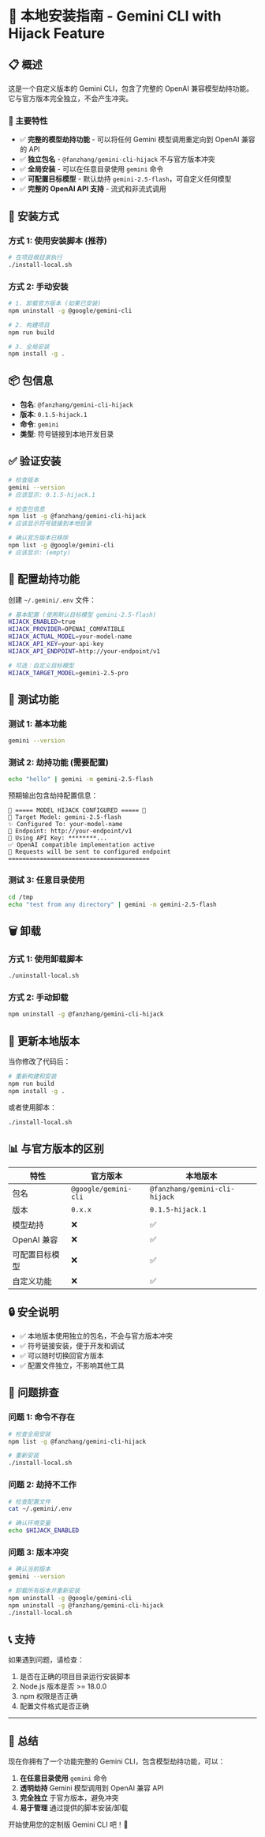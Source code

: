 # 🚀 本地安装指南 - Gemini CLI with Hijack Feature

## 📋 概述

这是一个自定义版本的 Gemini CLI，包含了完整的 OpenAI 兼容模型劫持功能。它与官方版本完全独立，不会产生冲突。

### 🎯 主要特性

- ✅ **完整的模型劫持功能** - 可以将任何 Gemini 模型调用重定向到 OpenAI 兼容的 API
- ✅ **独立包名** - `@fanzhang/gemini-cli-hijack` 不与官方版本冲突
- ✅ **全局安装** - 可以在任意目录使用 `gemini` 命令
- ✅ **可配置目标模型** - 默认劫持 `gemini-2.5-flash`，可自定义任何模型
- ✅ **完整的 OpenAI API 支持** - 流式和非流式调用

## 🔧 安装方式

### 方式 1: 使用安装脚本 (推荐)

```bash
# 在项目根目录执行
./install-local.sh
```

### 方式 2: 手动安装

```bash
# 1. 卸载官方版本 (如果已安装)
npm uninstall -g @google/gemini-cli

# 2. 构建项目
npm run build

# 3. 全局安装
npm install -g .
```

## 📦 包信息

- **包名**: `@fanzhang/gemini-cli-hijack`
- **版本**: `0.1.5-hijack.1`
- **命令**: `gemini`
- **类型**: 符号链接到本地开发目录

## ✅ 验证安装

```bash
# 检查版本
gemini --version
# 应该显示: 0.1.5-hijack.1

# 检查包信息
npm list -g @fanzhang/gemini-cli-hijack
# 应该显示符号链接到本地目录

# 确认官方版本已移除
npm list -g @google/gemini-cli
# 应该显示: (empty)
```

## 🔧 配置劫持功能

创建 `~/.gemini/.env` 文件：

```bash
# 基本配置 (使用默认目标模型 gemini-2.5-flash)
HIJACK_ENABLED=true
HIJACK_PROVIDER=OPENAI_COMPATIBLE
HIJACK_ACTUAL_MODEL=your-model-name
HIJACK_API_KEY=your-api-key
HIJACK_API_ENDPOINT=http://your-endpoint/v1

# 可选：自定义目标模型
HIJACK_TARGET_MODEL=gemini-2.5-pro
```

## 🧪 测试功能

### 测试 1: 基本功能

```bash
gemini --version
```

### 测试 2: 劫持功能 (需要配置)

```bash
echo "hello" | gemini -m gemini-2.5-flash
```

预期输出包含劫持配置信息：

```
🔄 ===== MODEL HIJACK CONFIGURED ===== 🔄
🎯 Target Model: gemini-2.5-flash
✨ Configured To: your-model-name
🔗 Endpoint: http://your-endpoint/v1
🔑 Using API Key: ********...
✅ OpenAI compatible implementation active
🚀 Requests will be sent to configured endpoint
========================================
```

### 测试 3: 任意目录使用

```bash
cd /tmp
echo "test from any directory" | gemini -m gemini-2.5-flash
```

## 🗑️ 卸载

### 方式 1: 使用卸载脚本

```bash
./uninstall-local.sh
```

### 方式 2: 手动卸载

```bash
npm uninstall -g @fanzhang/gemini-cli-hijack
```

## 🔄 更新本地版本

当你修改了代码后：

```bash
# 重新构建和安装
npm run build
npm install -g .
```

或者使用脚本：

```bash
./install-local.sh
```

## 📊 与官方版本的区别

| 特性           | 官方版本             | 本地版本                      |
| -------------- | -------------------- | ----------------------------- |
| 包名           | `@google/gemini-cli` | `@fanzhang/gemini-cli-hijack` |
| 版本           | `0.x.x`              | `0.1.5-hijack.1`              |
| 模型劫持       | ❌                   | ✅                            |
| OpenAI 兼容    | ❌                   | ✅                            |
| 可配置目标模型 | ❌                   | ✅                            |
| 自定义功能     | ❌                   | ✅                            |

## 🔒 安全说明

- ✅ 本地版本使用独立的包名，不会与官方版本冲突
- ✅ 符号链接安装，便于开发和调试
- ✅ 可以随时切换回官方版本
- ✅ 配置文件独立，不影响其他工具

## 🐛 问题排查

### 问题 1: 命令不存在

```bash
# 检查全局安装
npm list -g @fanzhang/gemini-cli-hijack

# 重新安装
./install-local.sh
```

### 问题 2: 劫持不工作

```bash
# 检查配置文件
cat ~/.gemini/.env

# 确认环境变量
echo $HIJACK_ENABLED
```

### 问题 3: 版本冲突

```bash
# 确认当前版本
gemini --version

# 卸载所有版本并重新安装
npm uninstall -g @google/gemini-cli
npm uninstall -g @fanzhang/gemini-cli-hijack
./install-local.sh
```

## 📞 支持

如果遇到问题，请检查：

1. 是否在正确的项目目录运行安装脚本
2. Node.js 版本是否 >= 18.0.0
3. npm 权限是否正确
4. 配置文件格式是否正确

---

## 🎉 总结

现在你拥有了一个功能完整的 Gemini CLI，包含模型劫持功能，可以：

1. **在任意目录使用** `gemini` 命令
2. **透明劫持** Gemini 模型调用到 OpenAI 兼容 API
3. **完全独立** 于官方版本，避免冲突
4. **易于管理** 通过提供的脚本安装/卸载

开始使用您的定制版 Gemini CLI 吧！🚀
